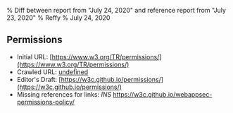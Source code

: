 % Diff between report from "July 24, 2020" and reference report from "July 23, 2020"
% Reffy
% July 24, 2020

## Permissions

- Initial URL: [https://www.w3.org/TR/permissions/](https://www.w3.org/TR/permissions/)
- Crawled URL: [undefined](undefined)
- Editor's Draft: [https://w3c.github.io/permissions/](https://w3c.github.io/permissions/)
- Missing references for links: *INS* https://w3c.github.io/webappsec-permissions-policy/


